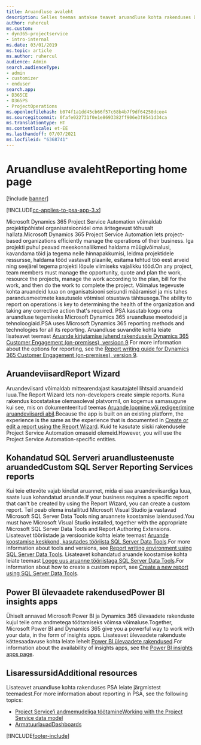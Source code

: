 ```yaml
---
title: Aruandluse avaleht
description: Selles teemas antakse teavet aruandluse kohta rakenduses Dynamics 365 Project Service Automation.
author: ruhercul
ms.custom:
- dyn365-projectservice
- intro-internal
ms.date: 03/01/2019
ms.topic: article
ms.author: ruhercul
audience: Admin
search.audienceType:
- admin
- customizer
- enduser
search.app:
- D365CE
- D365PS
- ProjectOperations
ms.openlocfilehash: b074f1a1dd45cb66f57c68b4b7f9df64250dcee4
ms.sourcegitcommit: 0fafe022731f0e1e8693382ff906e3f8541d34ca
ms.translationtype: HT
ms.contentlocale: et-EE
ms.lasthandoff: 07/07/2021
ms.locfileid: "6368741"
---
```

# <a name="reporting-home-page"></a><span data-ttu-id="e8090-103">Aruandluse avaleht</span><span class="sxs-lookup"><span data-stu-id="e8090-103">Reporting home page</span></span>

[!include [banner](../includes/psa-now-project-operations.md)]

[!INCLUDE[cc-applies-to-psa-app-3.x](../includes/cc-applies-to-psa-app-3x.md)]

<span data-ttu-id="e8090-104">Microsoft Dynamics 365 Project Service Automation võimaldab projektipõhistel organisatsioonidel oma äritegevust tõhusalt hallata.</span><span class="sxs-lookup"><span data-stu-id="e8090-104">Microsoft Dynamics 365 Project Service Automation lets project-based organizations efficiently manage the operations of their business.</span></span> <span data-ttu-id="e8090-105">Iga projekti puhul peavad meeskonnaliikmed haldama müügivõimalusi, kavandama töid ja tegema neile hinnapakkumisi, leidma projektidele ressursse, haldama tööd vastavalt plaanile, esitama tehtud töö eest arveid ning seejärel tegema projekti lõpule viimiseks vajalikku tööd.</span><span class="sxs-lookup"><span data-stu-id="e8090-105">On any project, team members must manage the opportunity, quote and plan the work, resource the projects, manage the work according to the plan, bill for the work, and then do the work to complete the project.</span></span> <span data-ttu-id="e8090-106">Võimalus tegevuste kohta aruandeid luua on organisatsiooni seisundi määramisel ja mis tahes parandusmeetmete kasutusele võtmisel otsustava tähtsusega.</span><span class="sxs-lookup"><span data-stu-id="e8090-106">The ability to report on operations is key to determining the health of the organization and taking any corrective action that's required.</span></span> <span data-ttu-id="e8090-107">PSA kasutab kogu oma aruandluse tegemiseks Microsoft Dynamics 365 aruandluse meetodeid ja tehnoloogiaid.</span><span class="sxs-lookup"><span data-stu-id="e8090-107">PSA uses Microsoft Dynamics 365 reporting methods and technologies for all its reporting.</span></span> <span data-ttu-id="e8090-108">Aruandluse suvandite kohta leiate lisateavet teemast [Aruande kirjutamise juhend rakendusele Dynamics 365 Customer Engagement (on-premises), versioon 9](/dynamics365/customerengagement/on-premises/analytics/reporting-analytics-with-dynamics-365).</span><span class="sxs-lookup"><span data-stu-id="e8090-108">For more information about the options for reporting, see the [Report writing guide for Dynamics 365 Customer Engagement (on-premises), version 9](/dynamics365/customerengagement/on-premises/analytics/reporting-analytics-with-dynamics-365).</span></span>

## <a name="report-wizard"></a><span data-ttu-id="e8090-109">Aruandeviisard</span><span class="sxs-lookup"><span data-stu-id="e8090-109">Report Wizard</span></span>

<span data-ttu-id="e8090-110">Aruandeviisard võimaldab mittearendajast kasutajatel lihtsaid aruandeid luua.</span><span class="sxs-lookup"><span data-stu-id="e8090-110">The Report Wizard lets non-developers create simple reports.</span></span> <span data-ttu-id="e8090-111">Kuna rakendus koostatakse olemasoleval platvormil, on kogemus samasugune kui see, mis on dokumenteeritud teemas [Aruande loomine või redigeerimine aruandeviisardi abil](/dynamics365/customerengagement/on-premises/basics/create-edit-copy-report-wizard).</span><span class="sxs-lookup"><span data-stu-id="e8090-111">Because the app is built on an existing platform, the experience is the same as the experience that is documented in [Create or edit a report using the Report Wizard](/dynamics365/customerengagement/on-premises/basics/create-edit-copy-report-wizard).</span></span> <span data-ttu-id="e8090-112">Kuid te kasutate siiski rakendusele Project Service Automation omaseid olemeid.</span><span class="sxs-lookup"><span data-stu-id="e8090-112">However, you will use the Project Service Automation-specific entities.</span></span>

## <a name="custom-sql-server-reporting-services-reports"></a><span data-ttu-id="e8090-113">Kohandatud SQL Serveri aruandlusteenuste aruanded</span><span class="sxs-lookup"><span data-stu-id="e8090-113">Custom SQL Server Reporting Services reports</span></span>

<span data-ttu-id="e8090-114">Kui teie ettevõte vajab kindlat aruannet, mida ei saa aruandeviisardiga luua, saate luua kohandatud aruande.</span><span class="sxs-lookup"><span data-stu-id="e8090-114">If your business requires a specific report that can't be created by using the Report Wizard, you can create a custom report.</span></span> <span data-ttu-id="e8090-115">Teil peab olema installitud Microsoft Visual Studio ja vastavad Microsoft SQL Server Data Tools ning aruannete koostamise laiendused.</span><span class="sxs-lookup"><span data-stu-id="e8090-115">You must have Microsoft Visual Studio installed, together with the appropriate Microsoft SQL Server Data Tools and Report Authoring Extensions.</span></span> <span data-ttu-id="e8090-116">Lisateavet tööriistade ja versioonide kohta leiate teemast [Aruande koostamise keskkond, kasutades tööriista SQL Server Data Tools](/dynamics365/customerengagement/on-premises/analytics/report-writing-environment-using-sql-server-data-tools).</span><span class="sxs-lookup"><span data-stu-id="e8090-116">For more information about tools and versions, see [Report writing environment using SQL Server Data Tools](/dynamics365/customerengagement/on-premises/analytics/report-writing-environment-using-sql-server-data-tools).</span></span> <span data-ttu-id="e8090-117">Lisateavet kohandatud aruande koostamise kohta leiate teemast [Looge uus aruanne tööriistaga SQL Server Data Tools](/dynamics365/customerengagement/on-premises/analytics/create-a-new-report-using-sql-server-data-tools).</span><span class="sxs-lookup"><span data-stu-id="e8090-117">For information about how to create a custom report, see [Create a new report using SQL Server Data Tools](/dynamics365/customerengagement/on-premises/analytics/create-a-new-report-using-sql-server-data-tools).</span></span>

## <a name="power-bi-insights-apps"></a><span data-ttu-id="e8090-118">Power BI ülevaadete rakendused</span><span class="sxs-lookup"><span data-stu-id="e8090-118">Power BI insights apps</span></span>

<span data-ttu-id="e8090-119">Ühiselt annavad Microsoft Power BI ja Dynamics 365 ülevaadete rakenduste kujul teile oma andmetega töötamiseks võimsa võimaluse.</span><span class="sxs-lookup"><span data-stu-id="e8090-119">Together, Microsoft Power BI and Dynamics 365 give you a powerful way to work with your data, in the form of insights apps.</span></span> <span data-ttu-id="e8090-120">Lisateavet ülevaadete rakenduste kättesaadavuse kohta leiate lehelt [Power BI ülevaadete rakendused](https://powerbi.microsoft.com/power-bi-insights-apps/).</span><span class="sxs-lookup"><span data-stu-id="e8090-120">For information about the availability of insights apps, see the [Power BI insights apps page](https://powerbi.microsoft.com/power-bi-insights-apps/).</span></span>


## <a name="additional-resources"></a><span data-ttu-id="e8090-121">Lisaressursid</span><span class="sxs-lookup"><span data-stu-id="e8090-121">Additional resources</span></span>
<span data-ttu-id="e8090-122">Lisateavet aruandluse kohta rakenduses PSA leiate järgmistest teemadest.</span><span class="sxs-lookup"><span data-stu-id="e8090-122">For more information about reporting in PSA, see the following topics:</span></span>

- [<span data-ttu-id="e8090-123">Project Service’i andmemudeliga töötamine</span><span class="sxs-lookup"><span data-stu-id="e8090-123">Working with the Project Service data model</span></span>](reports-working-project-service-data-model.md)
- [<span data-ttu-id="e8090-124">Armatuurlauad</span><span class="sxs-lookup"><span data-stu-id="e8090-124">Dashboards</span></span>](reports-dashboards.md)



[!INCLUDE[footer-include](../includes/footer-banner.md)]